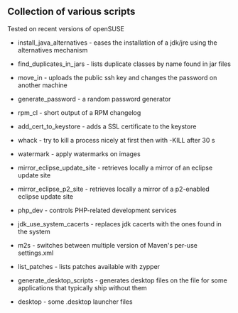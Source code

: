 Collection of various scripts
--

Tested on recent versions of openSUSE

* install_java_alternatives - eases the installation of a jdk/jre using the
  alternatives mechanism
* find_duplicates_in_jars - lists duplicate classes by name found in jar files
* move_in - uploads the public ssh key and changes the password on another
  machine
* generate_password - a random password generator
* rpm_cl - short output of a RPM changelog
* add_cert_to_keystore - adds a SSL certificate to the keystore
* whack - try to kill a process nicely at first then with -KILL  after 30 s
* watermark - apply watermarks on images
* mirror_eclipse_update_site - retrieves locally a mirror of an eclipse 
  update site
* mirror_eclipse_p2_site - retrieves locally a mirror of a p2-enabled eclipse 
  update site
* php_dev - controls PHP-related development services
* jdk_use_system_cacerts - replaces jdk cacerts with the ones found in the system
* m2s - switches between multiple version of Maven's per-use settings.xml
* list_patches - lists patches available with zypper
* generate_desktop_scripts - generates desktop files on the file for some
  applications that typically ship without them

* desktop - some .desktop launcher files

